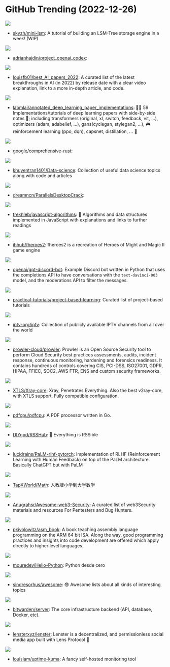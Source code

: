 # GitHub Trending (2022-12-26)

![](https://img.shields.io/badge/Rust-New%20117-green?style=flat-square&logo=appveyor)
- [skyzh/mini-lsm](https://github.com/skyzh/mini-lsm): A tutorial of building an LSM-Tree storage engine in a week! (WIP)

![](https://img.shields.io/badge/JavaScript-New%2041-green?style=flat-square&logo=appveyor)
- [adrianhajdin/project_openai_codex](https://github.com/adrianhajdin/project_openai_codex): 

![](https://img.shields.io/badge/none-New%20509-green?style=flat-square&logo=appveyor)
- [louisfb01/best_AI_papers_2022](https://github.com/louisfb01/best_AI_papers_2022): A curated list of the latest breakthroughs in AI (in 2022) by release date with a clear video explanation, link to a more in-depth article, and code.

![](https://img.shields.io/badge/Jupyter%20Notebook-New%20146-green?style=flat-square&logo=appveyor)
- [labmlai/annotated_deep_learning_paper_implementations](https://github.com/labmlai/annotated_deep_learning_paper_implementations): 🧑‍🏫 59 Implementations/tutorials of deep learning papers with side-by-side notes 📝; including transformers (original, xl, switch, feedback, vit, ...), optimizers (adam, adabelief, ...), gans(cyclegan, stylegan2, ...), 🎮 reinforcement learning (ppo, dqn), capsnet, distillation, ... 🧠

![](https://img.shields.io/badge/Rust-New%20494-green?style=flat-square&logo=appveyor)
- [google/comprehensive-rust](https://github.com/google/comprehensive-rust): 

![](https://img.shields.io/badge/Jupyter%20Notebook-New%2059-green?style=flat-square&logo=appveyor)
- [khuyentran1401/Data-science](https://github.com/khuyentran1401/Data-science): Collection of useful data science topics along with code and articles

![](https://img.shields.io/badge/Shell-New%2030-green?style=flat-square&logo=appveyor)
- [dreamncn/ParallelsDesktopCrack](https://github.com/dreamncn/ParallelsDesktopCrack): 

![](https://img.shields.io/badge/JavaScript-New%2073-green?style=flat-square&logo=appveyor)
- [trekhleb/javascript-algorithms](https://github.com/trekhleb/javascript-algorithms): 📝 Algorithms and data structures implemented in JavaScript with explanations and links to further readings

![](https://img.shields.io/badge/C%2B%2B-New%207-green?style=flat-square&logo=appveyor)
- [ihhub/fheroes2](https://github.com/ihhub/fheroes2): fheroes2 is a recreation of Heroes of Might and Magic II game engine

![](https://img.shields.io/badge/Python-New%2088-green?style=flat-square&logo=appveyor)
- [openai/gpt-discord-bot](https://github.com/openai/gpt-discord-bot): Example Discord bot written in Python that uses the completions API to have conversations with the `text-davinci-003` model, and the moderations API to filter the messages.

![](https://img.shields.io/badge/none-New%20102-green?style=flat-square&logo=appveyor)
- [practical-tutorials/project-based-learning](https://github.com/practical-tutorials/project-based-learning): Curated list of project-based tutorials

![](https://img.shields.io/badge/JavaScript-New%2071-green?style=flat-square&logo=appveyor)
- [iptv-org/iptv](https://github.com/iptv-org/iptv): Collection of publicly available IPTV channels from all over the world

![](https://img.shields.io/badge/Python-New%2042-green?style=flat-square&logo=appveyor)
- [prowler-cloud/prowler](https://github.com/prowler-cloud/prowler): Prowler is an Open Source Security tool to perform Cloud Security best practices assessments, audits, incident response, continuous monitoring, hardening and forensics readiness. It contains hundreds of controls covering CIS, PCI-DSS, ISO27001, GDPR, HIPAA, FFIEC, SOC2, AWS FTR, ENS and custom security frameworks.

![](https://img.shields.io/badge/Go-New%2017-green?style=flat-square&logo=appveyor)
- [XTLS/Xray-core](https://github.com/XTLS/Xray-core): Xray, Penetrates Everything. Also the best v2ray-core, with XTLS support. Fully compatible configuration.

![](https://img.shields.io/badge/Go-New%2065-green?style=flat-square&logo=appveyor)
- [pdfcpu/pdfcpu](https://github.com/pdfcpu/pdfcpu): A PDF processor written in Go.

![](https://img.shields.io/badge/JavaScript-New%2015-green?style=flat-square&logo=appveyor)
- [DIYgod/RSSHub](https://github.com/DIYgod/RSSHub): 🍰 Everything is RSSible

![](https://img.shields.io/badge/Python-New%20329-green?style=flat-square&logo=appveyor)
- [lucidrains/PaLM-rlhf-pytorch](https://github.com/lucidrains/PaLM-rlhf-pytorch): Implementation of RLHF (Reinforcement Learning with Human Feedback) on top of the PaLM architecture. Basically ChatGPT but with PaLM

![](https://img.shields.io/badge/none-New%2082-green?style=flat-square&logo=appveyor)
- [TapXWorld/Math](https://github.com/TapXWorld/Math): 人教版小学到大学数学

![](https://img.shields.io/badge/none-New%2038-green?style=flat-square&logo=appveyor)
- [Anugrahsr/Awesome-web3-Security](https://github.com/Anugrahsr/Awesome-web3-Security): A curated list of web3Security materials and resources For Pentesters and Bug Hunters.

![](https://img.shields.io/badge/Assembly-New%20393-green?style=flat-square&logo=appveyor)
- [pkivolowitz/asm_book](https://github.com/pkivolowitz/asm_book): A book teaching assembly language programming on the ARM 64 bit ISA. Along the way, good programming practices and insights into code development are offered which apply directly to higher level languages.

![](https://img.shields.io/badge/Python-New%20114-green?style=flat-square&logo=appveyor)
- [mouredev/Hello-Python](https://github.com/mouredev/Hello-Python): Python desde cero

![](https://img.shields.io/badge/none-New%20117-green?style=flat-square&logo=appveyor)
- [sindresorhus/awesome](https://github.com/sindresorhus/awesome): 😎 Awesome lists about all kinds of interesting topics

![](https://img.shields.io/badge/C%23-New%2045-green?style=flat-square&logo=appveyor)
- [bitwarden/server](https://github.com/bitwarden/server): The core infrastructure backend (API, database, Docker, etc).

![](https://img.shields.io/badge/TypeScript-New%20367-green?style=flat-square&logo=appveyor)
- [lensterxyz/lenster](https://github.com/lensterxyz/lenster): Lenster is a decentralized, and permissionless social media app built with Lens Protocol 🌿

![](https://img.shields.io/badge/JavaScript-New%20188-green?style=flat-square&logo=appveyor)
- [louislam/uptime-kuma](https://github.com/louislam/uptime-kuma): A fancy self-hosted monitoring tool

